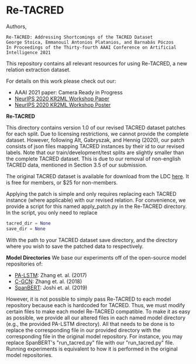 # Re-TACRED

Authors,
 ```$xslt
Re-TACRED: Addressing Shortcomings of the TACRED Dataset
George Stoica, Emmanouil Antonios Platanios, and Barnabás Póczos
In Proceedings of the Thirty-fourth AAAI Conference on Artificial Intelligence 2021
```

This repository contains all relevant resources for using Re-TACRED, a new relation extraction dataset. 

For details on this work please check out our:
* AAAI 2021 paper: Camera Ready in Progress
* [NeurIPS 2020 KR2ML Workshop Paper](https://kr2ml.github.io/2020/papers/KR2ML_12_paper.pdf)
* [NeurIPS 2020 KR2ML Workshop Poster](https://kr2ml.github.io/2020/papers/KR2ML_12_poster.pdf)


**Re-TACRED**

This directory contains version 1.0 of our revised TACRED dataset patches for each split. Due to licensing restrictions, we cannot provide the complete dataset. 
However, following Alt, Gabryszak, and Hennig (2020), our patch consists of json files mapping TACRED instances by their id to our revised labels. 
Note that our train/development/test splits are slightly smaller than the complete TACRED dataset. This is due to our removal of non-english TACRED data, 
mentioned in Section 3.5 of our submission. 

The original TACRED dataset is available for download from the LDC [here](https://catalog.ldc.upenn.edu/LDC2018T24). It is free for members, or $25 for non-members.

Applying the patch is simple and only requires replacing each TACRED instance (where applicable) with our revised relation. For convenience, we provide a script 
for this named apply_patch.py in the Re-TACRED directory. In the script, you only need to replace 
```python
tacred_dir = None
save_dir = None
```
With the path to your TACRED dataset save directory, and the directory where you wish to save the patched data to respectively.

**Model Directories**
We base our experiments off of the open-source model repositories of:
* [PA-LSTM](https://github.com/yuhaozhang/tacred-relation.git): Zhang et. al. (2017) 
* [C-GCN](https://github.com/qipeng/gcn-over-pruned-trees.git): Zhang et. al. (2018)
* [SpanBERT](https://github.com/facebookresearch/SpanBERT): Joshi et. al. (2019)

However, it is not possible to simply pass Re-TACRED to each model repository because each is hardcoded for TACRED. Thus, we must modify certain files to make each model Re-TACRED compatible. 
To make it as easy as possible, we provide all our altered files in each named model directory (e.g., the provided PA-LSTM directory). All that needs to be done is to replace the corresponding file in our provided directory with the corresponding file in the original model repository. For instance, you may replace SpanBERT's "run_tacred.py" file with our "run_tacred.py" file.
Running experiments is equivalent to how it is performed in the original model repositories.

